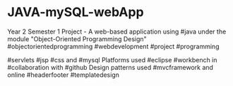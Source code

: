# JAVA-mySQL-webApp
Year 2 Semester 1 Project - A web-based application using #java
under the module "Object-Oriented Programming Design"
#objectorientedprogramming
#webdevelopment #project #programming

#servlets #jsp #css and #mysql
Platforms used #eclipse #workbench in #collaboration with #github
Design patterns used #mvcframework and online #headerfooter #templatedesign

